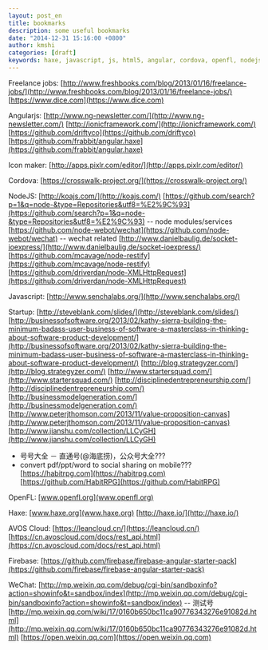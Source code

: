 ```yaml
---
layout: post_en
title: bookmarks
description: some useful bookmarks
date: "2014-12-31 15:16:00 +0800"
author: kmshi
categories: [draft]
keywords: haxe, javascript, js, html5, angular, cordova, openfl, nodejs, angularjs
---
```


Freelance jobs:
[http://www.freshbooks.com/blog/2013/01/16/freelance-jobs/](http://www.freshbooks.com/blog/2013/01/16/freelance-jobs/)
[https://www.dice.com](https://www.dice.com)

Angularjs:
[http://www.ng-newsletter.com/](http://www.ng-newsletter.com/)
[http://ionicframework.com/](http://ionicframework.com/)
[https://github.com/driftyco](https://github.com/driftyco)
[https://github.com/frabbit/angular.haxe](https://github.com/frabbit/angular.haxe)

Icon maker:
[http://apps.pixlr.com/editor/](http://apps.pixlr.com/editor/)

Cordova:
[https://crosswalk-project.org/](https://crosswalk-project.org/)

NodeJS:
[http://koajs.com/](http://koajs.com/)
[https://github.com/search?p=1&q=node-&type=Repositories&utf8=%E2%9C%93](https://github.com/search?p=1&q=node-&type=Repositories&utf8=%E2%9C%93) -- node modules/services
[https://github.com/node-webot/wechat](https://github.com/node-webot/wechat) -- wechat related
[http://www.danielbaulig.de/socket-ioexpress/](http://www.danielbaulig.de/socket-ioexpress/)
[https://github.com/mcavage/node-restify](https://github.com/mcavage/node-restify)
[https://github.com/driverdan/node-XMLHttpRequest](https://github.com/driverdan/node-XMLHttpRequest)

Javascript:
[http://www.senchalabs.org/](http://www.senchalabs.org/)

Startup:
[http://steveblank.com/slides/](http://steveblank.com/slides/)
[http://businessofsoftware.org/2013/02/kathy-sierra-building-the-minimum-badass-user-business-of-software-a-masterclass-in-thinking-about-software-product-development/](http://businessofsoftware.org/2013/02/kathy-sierra-building-the-minimum-badass-user-business-of-software-a-masterclass-in-thinking-about-software-product-development/)
[http://blog.strategyzer.com/](http://blog.strategyzer.com/)
[http://www.startersquad.com/](http://www.startersquad.com/)
[http://disciplinedentrepreneurship.com/](http://disciplinedentrepreneurship.com/)
[http://businessmodelgeneration.com/](http://businessmodelgeneration.com/)
[http://www.peterjthomson.com/2013/11/value-proposition-canvas](http://www.peterjthomson.com/2013/11/value-proposition-canvas)
[http://www.jianshu.com/collection/LLCyGH](http://www.jianshu.com/collection/LLCyGH)
- 号号大全 － 直通号(@海底捞)，公众号大全???
- convert pdf/ppt/word to social sharing on mobile???
[https://habitrpg.com](https://habitrpg.com)
[https://github.com/HabitRPG](https://github.com/HabitRPG)

OpenFL:
[www.openfl.org](www.openfl.org)

Haxe:
[www.haxe.org](www.haxe.org)
[http://haxe.io/](http://haxe.io/)

AVOS Cloud:
[https://leancloud.cn/](https://leancloud.cn/)
[https://cn.avoscloud.com/docs/rest_api.html](https://cn.avoscloud.com/docs/rest_api.html)

Firebase:
[https://github.com/firebase/firebase-angular-starter-pack](https://github.com/firebase/firebase-angular-starter-pack)

WeChat:
[http://mp.weixin.qq.com/debug/cgi-bin/sandboxinfo?action=showinfo&t=sandbox/index](http://mp.weixin.qq.com/debug/cgi-bin/sandboxinfo?action=showinfo&t=sandbox/index) -- 测试号
[http://mp.weixin.qq.com/wiki/17/0160b650bc11ca90776343276e91082d.html](http://mp.weixin.qq.com/wiki/17/0160b650bc11ca90776343276e91082d.html)
[https://open.weixin.qq.com](https://open.weixin.qq.com)
